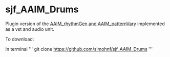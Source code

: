 # sjf_AAIM_Drums
Plugin version of the [AAIM_rhythmGen and AAIM_patternVary](https://simohnf.github.io/AAIM/) implemented as a vst and audio unit.

To download:

In terminal 
'''
git clone https://github.com/simohnf/sjf_AAIM_Drums
'''
